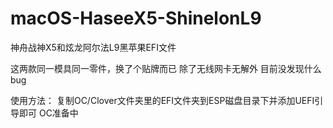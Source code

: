 # macOS-HaseeX5-ShinelonL9
神舟战神X5和炫龙阿尔法L9黑苹果EFI文件

这两款同一模具同一零件，换了个贴牌而已
除了无线网卡无解外
目前没发现什么bug

使用方法：
复制OC/Clover文件夹里的EFI文件夹到ESP磁盘目录下并添加UEFI引导即可
OC准备中

